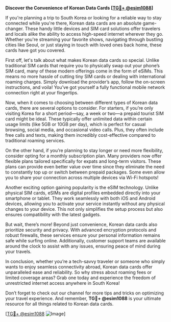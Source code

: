 **Discover the Convenience of Korean Data Cards [[TG💪+ @esim1088](https://t.me/s/esim1088)]**

If you're planning a trip to South Korea or looking for a reliable way to stay connected while you're there, Korean data cards are an absolute game-changer. These handy little devices and SIM card solutions offer travelers and locals alike the ability to access high-speed internet wherever they go. Whether you're streaming your favorite shows, navigating through bustling cities like Seoul, or just staying in touch with loved ones back home, these cards have got you covered.

First off, let's talk about what makes Korean data cards so special. Unlike traditional SIM cards that require you to physically swap out your phone’s SIM card, many of these modern offerings come in the form of eSIMs. This means no more hassle of cutting tiny SIM cards or dealing with international roaming charges. Simply download the provider’s app, follow the on-screen instructions, and voila! You’ve got yourself a fully functional mobile network connection right at your fingertips.

Now, when it comes to choosing between different types of Korean data cards, there are several options to consider. For starters, if you’re only visiting Korea for a short period—say, a week or two—a prepaid tourist SIM card might be ideal. These typically offer unlimited data within certain usage limits (like 5GB or 10GB per day), which is perfect for casual browsing, social media, and occasional video calls. Plus, they often include free calls and texts, making them incredibly cost-effective compared to traditional roaming services.

On the other hand, if you’re planning to stay longer or need more flexibility, consider opting for a monthly subscription plan. Many providers now offer flexible plans tailored specifically for expats and long-term visitors. These plans can provide even better value over time since they eliminate the need to constantly top up or switch between prepaid packages. Some even allow you to share your connection across multiple devices via Wi-Fi hotspots!

Another exciting option gaining popularity is the eSIM technology. Unlike physical SIM cards, eSIMs are digital profiles embedded directly into your smartphone or tablet. They work seamlessly with both iOS and Android devices, allowing you to activate your service instantly without any physical changes to your device. This not only simplifies the setup process but also ensures compatibility with the latest gadgets.

But wait, there’s more! Beyond just convenience, Korean data cards also prioritize security and privacy. With advanced encryption protocols and robust firewalls, these services ensure your personal information remains safe while surfing online. Additionally, customer support teams are available around the clock to assist with any issues, ensuring peace of mind during your travels.

In conclusion, whether you’re a tech-savvy traveler or someone who simply wants to enjoy seamless connectivity abroad, Korean data cards offer unparalleled ease and reliability. So why stress about roaming fees or limited coverage areas? Grab one today and experience the freedom of unrestricted internet access anywhere in South Korea! 

Don’t forget to check out our channel for more tips and tricks on optimizing your travel experience. And remember, **TG💪+ @esim1088** is your ultimate resource for all things related to Korean data cards. 

[[TG💪+ @esim1088](https://t.me/s/esim1088) ![Image](https://i.postimg.cc/Y0z9fWf4/image.png)]